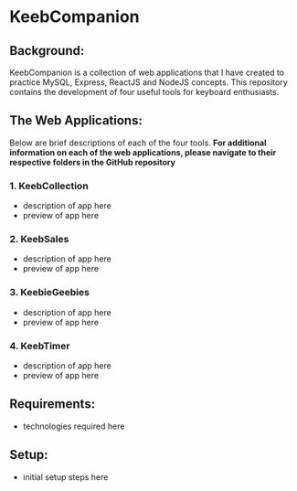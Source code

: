 # KeebCompanion

## Background:

KeebCompanion is a collection of web applications that I have created to practice MySQL, Express, ReactJS and NodeJS concepts. This repository contains the development of four useful tools for keyboard enthusiasts.

## The Web Applications:

Below are brief descriptions of each of the four tools. **For additional information on each of the web applications, please navigate to their respective folders in the GitHub repository**

### 1. KeebCollection

- description of app here
- preview of app here

### 2. KeebSales

- description of app here
- preview of app here

### 3. KeebieGeebies

- description of app here
- preview of app here

### 4. KeebTimer

- description of app here
- preview of app here

## Requirements:

- technologies required here

## Setup:

- initial setup steps here
